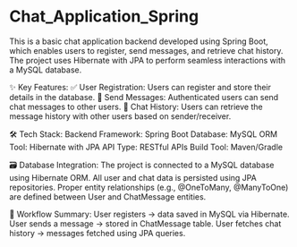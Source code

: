 # Chat_Application_Spring
This is a basic chat application backend developed using Spring Boot, which enables users to register, send messages, and retrieve chat history. The project uses Hibernate with JPA to perform seamless interactions with a MySQL database.

✨ Key Features:
✅ User Registration: Users can register and store their details in the database.
💬 Send Messages: Authenticated users can send chat messages to other users.
📜 Chat History: Users can retrieve the message history with other users based on sender/receiver.

🛠️ Tech Stack:
Backend Framework: Spring Boot
Database: MySQL
ORM Tool: Hibernate with JPA
API Type: RESTful APIs
Build Tool: Maven/Gradle

🗃️ Database Integration:
The project is connected to a MySQL database using Hibernate ORM.
All user and chat data is persisted using JPA repositories.
Proper entity relationships (e.g., @OneToMany, @ManyToOne) are defined between User and ChatMessage entities.

🔄 Workflow Summary:
User registers → data saved in MySQL via Hibernate.
User sends a message → stored in ChatMessage table.
User fetches chat history → messages fetched using JPA queries.
